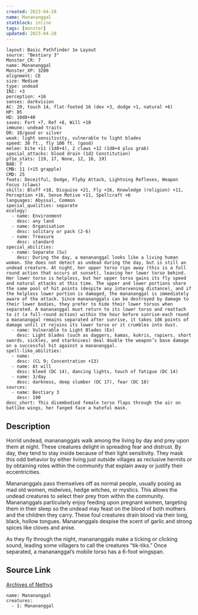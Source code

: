 ```yaml
---
created: 2023-04-28
name: Manananggal
statblock: inline
tags: [monster]
updated: 2023-04-28
---
```

```statblock
layout: Basic Pathfinder 1e Layout
source: "Bestiary 3"
Monster_CR: 7
name: Manananggal
Monster_XP: 3200
alignment: CE
size: Medium
type: undead
INI: +3
perception: +16
senses: darkvision
AC: 20, touch 14, flat-footed 16 (dex +3, dodge +1, natural +6)
HP: 85
HD: 10d8+40
saves: Fort +7, Ref +8, Will +10
immune: undead traits
DR: 10/good or silver
weak: light sensitivity, vulnerable to light blades
speed: 30 ft., fly 100 ft. (good)
melee: bite +11 (1d8+4), 2 claws +12 (1d8+4 plus grab)
special_attacks: blood drain (1d2 Constitution)
pf1e_stats: [19, 17, None, 12, 16, 19]
BAB: 7
CMB: 11 (+15 grapple)
CMD: 25
feats: Deceitful, Dodge, Flyby Attack, Lightning Reflexes, Weapon Focus (claws)
skills: Bluff +18, Disguise +21, Fly +16, Knowledge (religion) +11, Perception +16, Sense Motive +11, Spellcraft +6
languages: Abyssal, Common
special_qualities: separate
ecology:
  - name: Environment
    desc: any land
  - name: Organisation
    desc: solitary or pack (2-6)
  - name: Treasure
    desc: standard
special_abilities:
  - name: Separate (Su)
    desc: During the day, a manananggal looks like a living human woman. She does not detect as undead during the day, but is still an undead creature. At night, her upper torso rips away (this is a full round action that occurs at sunset), leaving her lower torso behind. Her lower torso is helpless, but her upper torso gains its fly speed and natural attacks at this time. The upper and lower portions share the same pool of hit points (despite any intervening distance), and if the helpless lower portion is damaged, the manananggal is immediately aware of the attack. Since manananggals can be destroyed by damage to their lower bodies, they prefer to hide their lower torsos when separated. A manananggal must return to its lower torso and reattach to it (a full-round action) within the hour before sunrise-each round a manananggal remains separated after sunrise, it takes 1d6 points of damage until it rejoins its lower torso or it crumbles into dust.
  - name: Vulnerable to Light Blades (Ex)
    desc: Light blades (such as daggers, kamas, kukris, rapiers, short swords, sickles, and starknives) deal double the weapon’s base damage on a successful hit against a manananggal.
spell-like_abilities:
  - name:
    desc: (CL 9; Concentration +13)
  - name: At will
    desc: bleed (DC 14), dancing lights, touch of fatigue (DC 14)
  - name: 3/day
    desc: darkness, deep slumber (DC 17), fear (DC 18)
sources:
  - name: Bestiary 3
    desc: 190
desc_short: This disembodied female torso flaps through the air on batlike wings, her fanged face a hateful mask.
```
## Description
Horrid undead, manananggals walk among the living by day and prey upon them at night. These creatures delight in spreading fear and distrust. By day, they tend to stay inside because of their light sensitivity. They mask this odd behavior by either living just outside villages as reclusive hermits or by obtaining roles within the community that explain away or justify their eccentricities.

Manananggals pass themselves off as normal people, usually posing as mad old women, midwives, hedge witches, or mystics. This allows the undead creatures to select their prey from within the community. Manananggals particularly enjoy feeding upon pregnant women, targeting them in their sleep so the undead may feast on the blood of both mothers and the children they carry. These foul creatures drain blood via their long, black, hollow tongues. Manananggals despise the scent of garlic and strong spices like cloves and anise.

As they fly through the night, manananggals make a ticking or clicking sound, leading some villagers to call the creatures “tik-tiks.” Once separated, a manananggal’s mobile torso has a 6-foot wingspan.
## Source Link
[Archives of Nethys](https://aonprd.com/MonsterDisplay.aspx?ItemName=Manananggal)
```encounter-table
name: Manananggal
creatures:
  - 1: Manananggal
```
